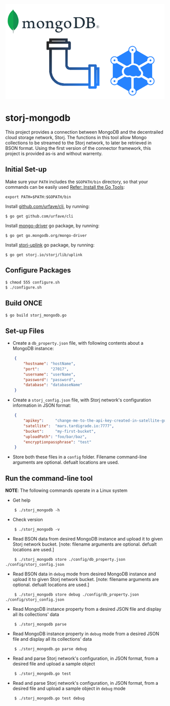 
![mongo2storj-connector-logo](https://raw.githubusercontent.com/utropicmedia/storj-mongodb/master/images/mongo-2-storj.png)

# storj-mongodb

This project provides a connection between MongoDB and the decentrailed cloud storage network, Storj.  The functions in this tool allow Mongo collections to be streamed to the Storj network, to later be retrieved in BSON format.  Using the first version of the connector framework, this project is provided as-is and without warrenty.

## Initial Set-up
Make sure your `PATH` includes the `$GOPATH/bin` directory, so that your commands can be easily used [Refer: Install the Go Tools](https://golang.org/doc/install):
```
export PATH=$PATH:$GOPATH/bin
```

Install [github.com/urfave/cli](https://github.com/urfave/cli), by running:
```
$ go get github.com/urfave/cli
```

Install [mongo-driver](https://godoc.org/go.mongodb.org/mongo-driver) go package, by running:
```
$ go get go.mongodb.org/mongo-driver
```

Install [storj-uplink](https://godoc.org/storj.io/storj/lib/uplink) go package, by running:
```
$ go get storj.io/storj/lib/uplink
```



## Configure Packages
```
$ chmod 555 configure.sh
$ ./configure.sh
```

## Build ONCE
```
$ go build storj_mongodb.go
```


## Set-up Files
* Create a `db_property.json` file, with following contents about a MongoDB instance:
```json
    { 
        "hostname": "hostName",
        "port":     "27017",
        "username": "userName",
        "password": "password",
        "database": "databaseName"
    }
```

* Create a `storj_config.json` file, with Storj network's configuration information in JSON format:
```json
    { 
        "apikey":     "change-me-to-the-api-key-created-in-satellite-gui",
        "satellite":  "mars.tardigrade.io:7777",
        "bucket":     "my-first-bucket",
        "uploadPath": "foo/bar/baz",
        "encryptionpassphrase": "test"
    }
```

* Store both these files in a `config` folder.  Filename command-line arguments are optional.  defualt locations are used.


## Run the command-line tool

**NOTE**: The following commands operate in a Linux system

* Get help
```
    $ ./storj_mongodb -h
```

* Check version
```
    $ ./storj_mongodb -v
```

* Read BSON data from desired MongoDB instance and upload it to given Storj network bucket.  [note: filename arguments are optional.  defualt locations are used.]
```
    $ ./storj_mongodb store ./config/db_property.json ./config/storj_config.json  
```

* Read BSON data in `debug` mode from desired MongoDB instance and upload it to given Storj network bucket.  [note: filename arguments are optional.  defualt locations are used.]
```
    $ ./storj_mongodb store debug ./config/db_property.json ./config/storj_config.json  
```

* Read MongoDB instance property from a desired JSON file and display all its collections' data
```
    $ ./storj_mongodb parse   
```

* Read MongoDB instance property in `debug` mode from a desired JSON file and display all its collections' data
```
    $ ./storj_mongodb.go parse debug 
```

* Read and parse Storj network's configuration, in JSON format, from a desired file and upload a sample object
```
    $ ./storj_mongodb.go test 
```
* Read and parse Storj network's configuration, in JSON format, from a desired file and upload a sample object in `debug` mode
```
    $ ./storj_mongodb.go test debug 
```
